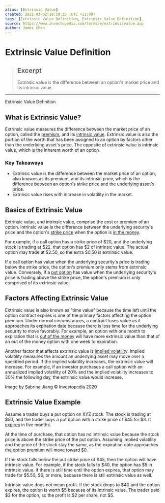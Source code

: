 ```yaml
---
alias: [Extrinsic Value]
created: 2021-03-02T19:50:25 (UTC +11:00)
tags: [Extrinsic Value Definition, Extrinsic Value Definition]
source: https://www.investopedia.com/terms/e/extrinsicvalue.asp
author: James Chen
---
```


# Extrinsic Value Definition

> ## Excerpt
> Extrinsic value is the difference between an option's market price and its intrinsic value.

---

Extrinsic Value Definition
## What is Extrinsic Value?

Extrinsic value measures the difference between the market price of an option, called the [premium](https://www.investopedia.com/terms/p/premium.asp), and its [intrinsic value](https://www.investopedia.com/terms/i/intrinsicvalue.asp). Extrinsic value is also the portion of the worth that has been assigned to an option by factors other than the underlying asset's price. The opposite of extrinsic value is intrinsic value, which is the inherent worth of an option.

### Key Takeaways

-   Extrinsic value is the difference between the market price of an option, also knowns as its premium, and its intrinsic price, which is the difference between an option's strike price and the underlying asset's price.
-   Extrinsic value rises with increase in volatility in the market.

## Basics of Extrinsic Value

Extrinsic value, and intrinsic value, comprise the cost or premium of an option. Intrinsic value is the difference between the underlying security's price and the option's [strike price](https://www.investopedia.com/terms/s/strikeprice.asp) when the option is [in the money](https://www.investopedia.com/terms/i/inthemoney.asp).

For example, if a call option has a strike price of $20, and the underlying stock is trading at $22, that option has $2 of intrinsic value. The actual option may trade at $2.50, so the extra $0.50 is extrinsic value.

If a call option has value when the underlying security's price is trading below the strike price, the option's premium only stems from extrinsic value. Conversely, if a [put option](https://www.investopedia.com/terms/p/putoption.asp) has value when the underlying security's price is trading above the strike price, the option's premium is only comprised of its extrinsic value.

## Factors Affecting Extrinsic Value

Extrinsic value is also known as "time value" because the time left until the option contract expires is one of the primary factors affecting the option premium. Under normal circumstances, a contract loses value as it approaches its expiration date because there is less time for the underlying security to move favorably. For example, an option with one month to expiration that is [out of the money](https://www.investopedia.com/terms/o/outofthemoney.asp) will have more extrinsic value than that of an out of the money option with one week to expiration.

Another factor that affects extrinsic value is [implied volatility](https://www.investopedia.com/terms/i/iv.asp). Implied volatility measures the amount an underlying asset may move over a specified period. If the implied volatility increases, the extrinsic value will increase. For example, if an investor purchases a call option with an annualized implied volatility of 20% and the implied volatility increases to 30% the following day, the extrinsic value would increase.

Image by Sabrina Jiang © Investopedia 2020

## Extrinsic Value Example

Assume a trader buys a put option on XYZ stock. The stock is trading at $50, and the trader buys a put option with a strike price of $45 for $3. It [expires](https://www.investopedia.com/terms/e/expirationdate.asp) in five months. 

At the time of purchase, that option has no intrinsic value because the stock price is above the strike price of the put option. Assuming implied volatility and the price of the stock stay the same, as the expiration date approaches the option premium will move toward $0.

If the stock falls below the put strike price of $45, then the option will have intrinsic value. For example, if the stock falls to $40, the option has $5 in intrinsic value. If there is still time until the option expires, that option may trade for $5.50, $6, or more, because there is still extrinsic value as well. 

Intrinsic value does not mean profit. If the stock drops to $40 and the option expires, the option is worth $5 because of its intrinsic value. The trader paid $3 for the option, so the profit is $2 per share, not $5.
